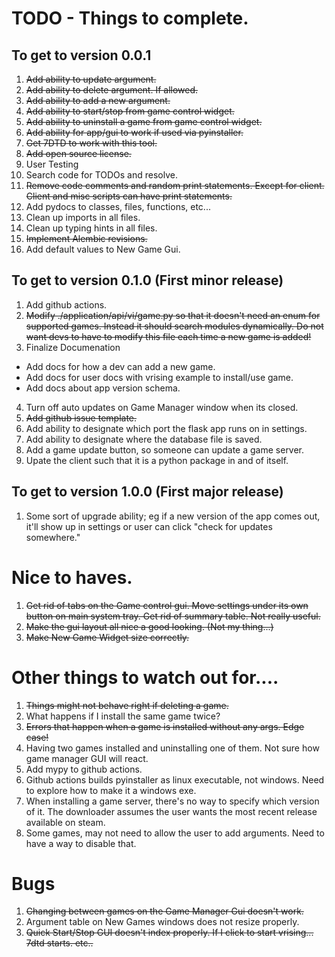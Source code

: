 # TODO - Things to complete.

## To get to version 0.0.1

1. ~~Add ability to update argument.~~
2. ~~Add ability to delete argument. If allowed.~~
3. ~~Add ability to add a new argument.~~
4. ~~Add ability to start/stop from game control widget.~~
5. ~~Add ability to uninstall a game from game control widget.~~
6. ~~Add ability for app/gui to work if used via pyinstaller.~~
7. ~~Get 7DTD to work with this tool.~~
8. ~~Add open source license.~~
9. User Testing
10. Search code for TODOs and resolve.
11. ~~Remove code comments and random print statements. Except for client. Client and misc scripts can have print statements.~~
12. Add pydocs to classes, files, functions, etc...
13. Clean up imports in all files.
14. Clean up typing hints in all files.
15. ~~Implement Alembic revisions.~~
16. Add default values to New Game Gui. 

## To get to version 0.1.0  (First minor release)

1. Add github actions.
2. ~~Modify ./application/api/vi/game.py so that it doesn't need an enum for supported games. Instead it should search modules dynamically.  Do not want devs to have to modify this file each time a new game is added!~~
3. Finalize Documenation 
  - Add docs for how a dev can add a new game.
  - Add docs for user docs with vrising example to install/use game. 
  - Add docs about app version schema.
4. Turn off auto updates on Game Manager window when its closed.
5. ~~Add github issue template.~~
6. Add ability to designate which port the flask app runs on in settings.
7. Add ability to designate where the database file is saved.
8. Add a game update button, so someone can update a game server.  
9. Upate the client such that it is a python package in and of itself.

## To get to version 1.0.0 (First major release)
1. Some sort of upgrade ability; eg if a new version of the app comes out, it'll show up in settings or user can
   click "check for updates somewhere."

# Nice to haves.

1. ~~Get rid of tabs on the Game control gui. Move settings under its own button on main system tray.  Get rid of summary table. Not really useful.~~ 
2. ~~Make the gui layout all nice a good looking. (Not my thing...)~~
3. ~~Make New Game Widget size correctly.~~

# Other things to watch out for....

1. ~~Things might not behave right if deleting a game.~~
2. What happens if I install the same game twice?
3. ~~Errors that happen when a game is installed without any args. Edge case!~~
4. Having two games installed and uninstalling one of them. Not sure how game manager GUI will react.
5. Add mypy to github actions.
6. Github actions builds pyinstaller as linux executable, not windows. Need to explore how to make it a windows exe.
7. When installing a game server, there's no way to specify which version of it.  The downloader assumes the user wants
   the most recent release available on steam.
8. Some games, may not need to allow the user to add arguments.  Need to have a way to disable that.

# Bugs

1. ~~Changing between games on the Game Manager Gui doesn't work.~~
2. Argument table on New Games windows does not resize properly.
3. ~~Quick Start/Stop GUI doesn't index properly. If I click to start vrising... 7dtd starts. etc..~~